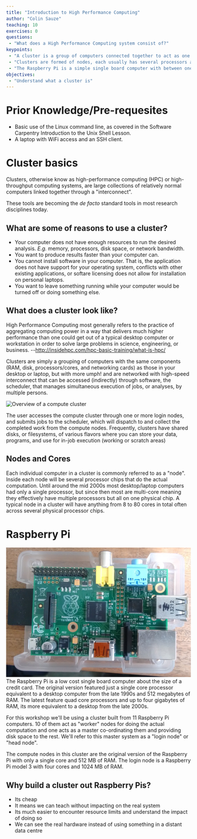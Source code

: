 ```yaml
---
title: "Introduction to High Performance Computing"
author: "Colin Sauze"
teaching: 10
exercises: 0
questions:
 - "What does a High Performance Computing system consist of?"
keypoints: 
 - "A cluster is a group of computers connected together to act as one."
 - "Clusters are formed of nodes, each usually has several processors and 10s or hundreds of gigabytes of RAM."
 - "The Raspberry Pi is a simple single board computer with between one and four processor cores and half and four gigabytes of RAM."
objectives: 
 - "Understand what a cluster is"
---
```



# Prior Knowledge/Pre-requesites 

* Basic use of the Linux command line, as covered in the Software Carpentry Introduction to the Unix Shell Lesson.
* A laptop with WiFi access and an SSH client.

# Cluster basics

Clusters, otherwise know as high-performance computing (HPC) or high-throughput computing systems, are large collections of relatively normal computers linked together through a "interconnect". 

These tools are becoming the <em>de facto</em> standard tools in most research disciplines today.

## What are some of reasons to use a cluster?

* Your computer does not have enough resources to run the desired analysis. *E.g.* memory, processors, disk space, or network bandwidth.
* You want to produce results faster than your computer can.
* You cannot install software in your computer. That is, the application does not have support for your operating system, conflicts with other existing applications, or softare licensing does not allow for installation on personal laptops.
* You want to leave something running while your computer would be turned off or doing something else.


## What does a cluster look like?

High Performance Computing most generally refers to the practice of aggregating computing power in a way that delivers much higher performance than one could get out of a typical desktop computer or workstation in order to solve large problems in science, engineering, or business. --http://insidehpc.com/hpc-basic-training/what-is-hpc/

Clusters are simply a grouping of computers with the same components (RAM, disk, processors/cores, and networking cards) as those in your desktop or laptop, but with more umph! and are networked with high-speed interconnect that can be accessed (indirectly) through software, the scheduler, that manages simultaneous execution of jobs, or analyses, by multiple persons. 

![Overview of a compute cluster](../fig/cluster-generic.png)

The user accesses the compute cluster through one or more login nodes, and submits jobs to the scheduler, which will dispatch to and collect the completed work from the compute nodes. Frequently, clusters have shared disks, or filesystems, of various flavors where you can store your data, programs, and use for in-job execution (working or scratch areas)

## Nodes and Cores

Each individual computer in a cluster is commonly referred to as a "node". Inside each node will be several processor chips that do the actual computation. Until around the mid 2000s most desktop/laptop computers had only a single processor, but since then most are multi-core meaning they effectively have multiple processors but all on one physical chip. A typical node in a cluster will have anything from 8 to 80 cores in total often across several physical processor chips. 

# Raspberry Pi

![Picture of a Raspberry Pi](../fig/raspberry_pi.jpg)
The Raspberry Pi is a low cost single board computer about the size of a credit card. The original version featured just a single core processor equivalent to a desktop computer from the late 1990s and 512 megabytes of RAM. The latest feature quad core processors and up to four gigabytes of RAM, its more equivalent to a desktop from the late 2000s. 

For this workshop we'll be using a cluster built from 11 Raspberry Pi computers. 10 of them act as "worker" nodes for doing the actual computation and one acts as a master co-ordinating them and providing disk space to the rest. We'll refer to this master system as a "login node" or "head node".

The compute nodes in this cluster are the original version of the Raspberry Pi with only a single core and 512 MB of RAM. The login node is a Raspberry Pi model 3 with four cores and 1024 MB of RAM.

## Why build a cluster out Raspberry Pis?

* Its cheap
* It means we can teach without impacting on the real system
* Its much easier to encounter resource limits and understand the impact of doing so
* We can see the real hardware instead of using something in a distant data centre





